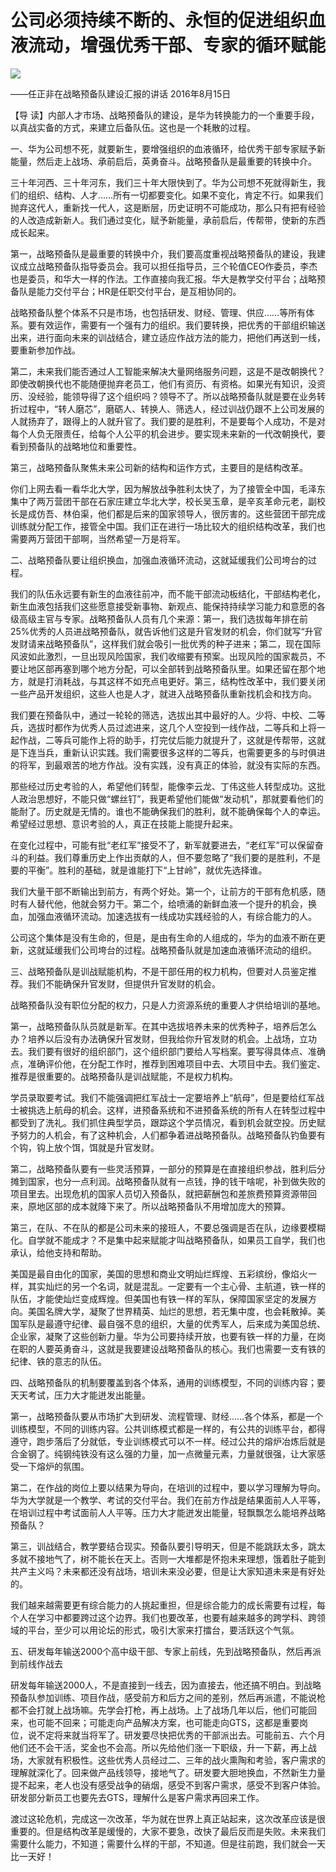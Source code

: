 # 公司必须持续不断的、永恒的促进组织血液流动，增强优秀干部、专家的循环赋能
<img class="pv" src="https://api.visitor.plantree.me/visitor-badge/pv?namespace=plantree.me&key=renzhengfei-speeches/公司必须持续不断的永恒的促进组织血液流动增强优秀干部专家的循环赋能.md">


——任正非在战略预备队建设汇报的讲话
2016年8月15日



【导  读】内部人才市场、战略预备队的建设，是华为转换能力的一个重要手段，以真战实备的方式，来建立后备队伍。这也是一个耗散的过程。



一、华为公司想不死，就要新生，要增强组织的血液循环，给优秀干部专家赋予新能量，然后走上战场、承前启后，英勇奋斗。战略预备队是最重要的转换中介。

三十年河西、三十年河东，我们三十年大限快到了。华为公司想不死就得新生，我们的组织、结构、人才……所有一切都要变化。如果不变化，肯定不行。如果我们抛弃这代人，重新找一代人，这是断层，历史证明不可能成功，那么只有把有经验的人改造成新新人。我们通过变化，赋予新能量，承前启后，传帮带，使新的东西成长起来。

第一，战略预备队是最重要的转换中介，我们要高度重视战略预备队的建设，我建议成立战略预备队指导委员会。我可以担任指导员，三个轮值CEO作委员，李杰也是委员，和华大一样的作法。工作直接向我汇报。华大是教学交付平台；战略预备队是能力交付平台；HR是任职交付平台，是互相协同的。

战略预备队整个体系不只是市场，也包括研发、财经、管理、供应……等所有体系。要有效运作，需要有一个强有力的组织。我们要转换，把优秀的干部组织输送出来，进行面向未来的训战结合，建立适应作战方法的能力，把他们再送到一线，要重新参加作战。

第二，未来我们能否通过人工智能来解决大量网络服务问题，这是不是改朝换代？即使改朝换代也不能随便抛弃老员工，他们有资历、有资格。如果光有知识，没资历、没经验，能领导得了这个组织吗？领导不了。所以战略预备队就是要在业务转折过程中，“转人磨芯”，磨砺人、转换人、筛选人，经过训战仍跟不上公司发展的人就扬弃了，跟得上的人就升官了。我们要的是胜利，不是要每个人成功，不是对每个人负无限责任，给每个人公平的机会进步。要实现未来新的一代改朝换代，要看到预备队的战略地位和重要性。

第三，战略预备队聚焦未来公司新的结构和运作方式，主要目的是结构改革。

你们上网去看一看华北大学，因为解放战争胜利太快了，为了接管全中国，毛泽东集中了两万营团干部在石家庄建立华北大学，校长吴玉章，是辛亥革命元老，副校长是成仿吾、林伯渠，他们都是后来的国家领导人，很厉害的。这些营团干部完成训练就分配工作，接管全中国。我们正在进行一场比较大的组织结构改革，我们也需要两万营团干部啊，当然希望一万是将军。

二、战略预备队要让组织换血，加强血液循环流动，这就延缓我们公司垮台的过程。

我们的队伍永远要有新生的血液往前冲，而不能干部流动板结化，干部结构老化，新生血液包括我们这些愿意接受新事物、新观点、能保持持续学习能力和意愿的各级高级主官与专家。战略预备队人员有几个来源：第一，我们选拔每年排在前25%优秀的人员进战略预备队，就告诉他们这是升官发财的机会，你们就写“升官发财请来战略预备队”，这样我们就会吸引一批优秀的种子进来；第二，现在国际风波如此激烈，一旦出现风险国家，我们收缩要有预案。出现风险的国家裁员，不要让地区部再塞到哪个地方分配，可以全部转到战略预备队里。如果还留在那个地方，就是打消耗战，与其这样不如充点电更好。第三，结构性改革中，我们要关闭一些产品开发组织，这些人也是人才，就进入战略预备队重新找机会和找方向。

我们要在预备队中，通过一轮轮的筛选，选拔出其中最好的人。少将、中校、二等兵，选拔时都作为优秀人员过滤进来，这几个人空投到一线作战，二等兵和上将一起作战，二等兵可能作上将的助手，打完仗后能力就提升了，这就是传帮带，这就是下连当兵，重新认识实践。我们需要很多这样的二等兵，也需要更多的与时俱进的将军，到最艰苦的地方作战。没有实践，没有真正的体验，就没有实际的东西。

那些经过历史考验的人，希望他们转型，能像李云龙、丁伟这些人转型成功。这批人政治思想好，不能只做“螺丝钉”，我更希望他们能做“发动机”，那就要看他们的能耐了。历史就是无情的。谁也不能确保我们的胜利，就不能确保每个人的幸运。希望经过思想、意识考验的人，真正在技能上能提升起来。

在变化过程中，可能有批“老红军”接受不了，新军就要进去，“老红军”可以保留奋斗的利益。我们尊重历史上作出贡献的人，但不要忽略了“我们要的是胜利，不是要的平衡”。胜利的基础，就是谁能打下“上甘岭”，就优先选择谁。

我们大量干部不断输出到前方，有两个好处。第一个，让前方的干部有危机感，随时有人替代他，他就会努力干。第二个，给喷涌的新鲜血液一个提升的机会，换血，加强血液循环流动。加速选拔有一线成功实践经验的人，有综合能力的人。

公司这个集体是没有生命的，但是，是由有生命的人组成的，华为的血液不断在更新，这就延缓我们公司垮台的过程。战略预备队就是加速血液循环流动的组织。

三、战略预备队是训战赋能机构，不是干部任用的权力机构，但要对人员鉴定推荐。我们不能确保升官发财，但提供升官发财的机会。

战略预备队没有职位分配的权力，只是人力资源系统的重要人才供给培训的基地。

第一，战略预备队队员就是新军。在其中选拔培养未来的优秀种子，培养后怎么办？培养以后没有办法确保升官发财，但我给你升官发财的机会。上战场，立功去。我们要有很好的组织部门，这个组织部门要给人写档案。要写得具体点、准确点，准确评价他，在分配工作时，推荐到困难项目中去、大项目中去。我们鉴定、推荐是很重要的。战略预备队是训战赋能，不是权力机构。

学员录取要考试。我们不能强调把红军战士一定要培养上“航母”，但是要给红军战士被挑选上航母的机会。这样，进预备系统和不进预备系统的所有人在转型过程中都受到了洗礼。我们抓住典型学员，跟踪这个学员情况，看到机会就空投。历史赋予努力的人机会，有了这种机会，人们都争着进战略预备队。战略预备队钓鱼要有个钩，钩上放个饵，饵就是升官发财。

第二，战略预备队要有一些灵活预算，一部分的预算是在直接组织参战，胜利后分摊到国家，也分一点利润。战略预备队就有一点钱，挣的钱干啥呢，补到做失败的项目里去。出现危机的国家人员切入预备队，就把薪酬包和差旅费预算资源带回来，原地区部的成本就降下来了。所以战略预备队不用增加庞大的预算。

第三，在队、不在队的都是公司未来的接班人，不要总强调是否在队，边缘要模糊化。自学就不能成才？不是集中起来赋能才叫战略预备队，如果员工自学，我们也承认，给他支持和帮助。

美国是最自由化的国家，美国的思想和商业文明灿烂辉煌、五彩缤纷，像焰火一样，其实灿烂的另一个名词，就是混乱。一定要有一个主心骨、主航道，铁一样的队伍，才能使灿烂变成辉煌。但美国也有铁一样的军队，保障国家坚定的发展方向。美国名牌大学，凝聚了世界精英、灿烂的思想，若无集中度，也会耗散掉。美国军队是最遵守纪律、最自强不息的组织，大量的优秀军人，后来成为美国总统、企业家，凝聚了这些创新力量。华为公司要持续开放，也要有铁一样的力量，在岗在职的人要英勇奋斗，这就是我要建设战略预备队的核心。我们也需要一支有铁的纪律、铁的意志的队伍。

四、战略预备队的机制要覆盖到各个体系，通用的训练模型，不同的训练内容；要天天考试，压力大才能迸发出能量。

第一，战略预备队要从市场扩大到研发、流程管理、财经……各个体系，都是一个训练模型，不同的训练内容。公共训练模式都是一样的，有公共的训练平台，都得遵守，跑步落后了分就低，专业训练模式可以不一样。经过公共的熔炉冶炼后就是合金钢了。纯钢纯铁没有这么强的力量，加一点微量元素，力量就很强，让大家感受一下熔炉的氛围。

第二，在作战的岗位上要以结果为导向，在培训的过程中，要以学习理解为导向。华为大学就是一个教学、考试的交付平台。我们在前方作战是结果面前人人平等，在培训过程中考试面前人人平等。压力大才能迸发出能量，轻飘飘怎么能培养战略预备队？

第三，训战结合，教学要结合现实。预备队要引导明天，但是不能跳跃太多，跳太多就不接地气了，树不能长在天上。否则一大堆都是怀抱未来理想，饿着肚子能到共产主义吗？未来都还没有战场，培训未来没必要，但是让大家知道未来是有好处的。

我们越来越需要更有综合能力的人挑起重担，但是综合能力的成长需要有过程，每个人在学习中都要跨过这个边界。我们也要改革，也要有越来越多的跨学科、跨领域的平台，至少可以用论坛的形式，吸引大家来打擂台，要活跃这个气氛。

五、研发每年输送2000个高中级干部、专家上前线，先到战略预备队，然后再派到前线作战去

研发每年输送2000人，不是直接到一线去，因为直接去，他还搞不明白。到战略预备队参加训练、项目作战，感受前方和后方之间的差别，然后再派遣，不能说枪都不会打就上战场嘛。先学会打枪，再上战场。上了战场几年以后，他们可能回来，也可能不回来；可能走向产品解决方案，也可能走向GTS，这都是重要岗位，说不定将来就当将军了。研发要尽快把优秀的干部派出去。可能前五、六个月他们还不会干活，奖金也不会高。所以先给他们涨一下职级，升一下薪，再上战场，大家就有积极性。这些优秀人员经过二、三年的战火熏陶和考验，客户需求的理解就深化了。回来做产品线领导，接地气了。研发要大胆地换血，不然新生力量提不起来，老人也没有感受战争的硝烟，感受不到客户需求，感受不到客户体验。研发部分新员工也要先去GTS，理解什么是客户需求再回来工作。

渡过这轮危机，完成这一次改革，华为就在世界上真正站起来，这次改革应该是很重要的。但是结构改革是缓慢的，大家不要急，改快了最后反而是失败。未来我们需要什么能力，不知道；需要什么样的干部，不知道。但是往前跑，我们就会一天比一天好！
